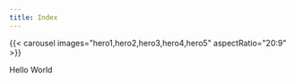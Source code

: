 ```yaml
--- 
title: Index
---
```


{{< carousel images="hero1,hero2,hero3,hero4,hero5" aspectRatio="20:9" >}}

Hello World